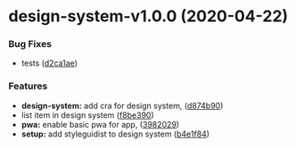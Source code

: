 # design-system-v1.0.0 (2020-04-22)


### Bug Fixes

* tests ([d2ca1ae](https://github.com/ComposableWeb/poolbase/commit/d2ca1aeaa8ac96691064a59f5c8729fd8d275485))


### Features

* **design-system:** add cra for design system, ([d874b90](https://github.com/ComposableWeb/poolbase/commit/d874b90c81ec4e5ad1fdb0af83a56c4f7b3c7096))
* list item in design system ([f8be390](https://github.com/ComposableWeb/poolbase/commit/f8be390bbf8e155f05da42ac3146390038171237))
* **pwa:** enable basic pwa for app, ([3982029](https://github.com/ComposableWeb/poolbase/commit/398202940516e6893eb0cd584b931748d8db2137))
* **setup:** add styleguidist to design system ([b4e1f84](https://github.com/ComposableWeb/poolbase/commit/b4e1f84399a4e89d1470d2ee04ae7c7dab1ab480))
